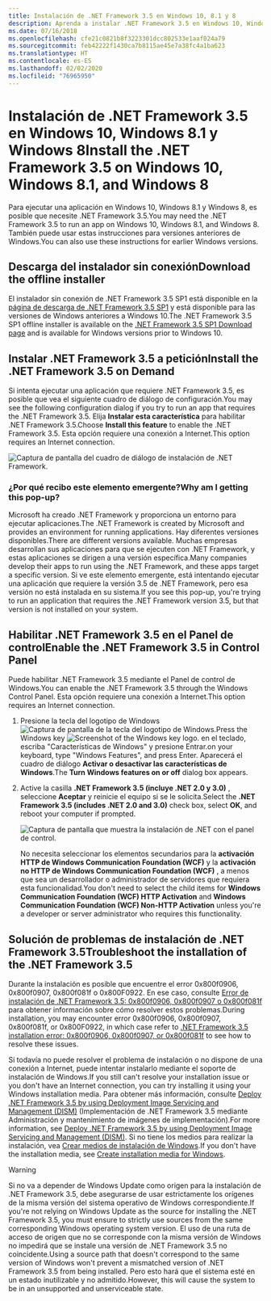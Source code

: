 ```yaml
---
title: Instalación de .NET Framework 3.5 en Windows 10, 8.1 y 8
description: Aprenda a instalar .NET Framework 3.5 en Windows 10, Windows 8.1 y Windows 8.
ms.date: 07/16/2018
ms.openlocfilehash: cfe21c0821b8f3223301dcc802533e1aaf024a79
ms.sourcegitcommit: feb42222f1430ca7b8115ae45e7a38fc4a1ba623
ms.translationtype: HT
ms.contentlocale: es-ES
ms.lasthandoff: 02/02/2020
ms.locfileid: "76965950"
---
```

# <a name="install-the-net-framework-35-on-windows-10-windows-81-and-windows-8"></a><span data-ttu-id="bcb27-103">Instalación de .NET Framework 3.5 en Windows 10, Windows 8.1 y Windows 8</span><span class="sxs-lookup"><span data-stu-id="bcb27-103">Install the .NET Framework 3.5 on Windows 10, Windows 8.1, and Windows 8</span></span>

<span data-ttu-id="bcb27-104">Para ejecutar una aplicación en Windows 10, Windows 8.1 y Windows 8, es posible que necesite .NET Framework 3.5.</span><span class="sxs-lookup"><span data-stu-id="bcb27-104">You may need the .NET Framework 3.5 to run an app on Windows 10, Windows 8.1, and Windows 8.</span></span> <span data-ttu-id="bcb27-105">También puede usar estas instrucciones para versiones anteriores de Windows.</span><span class="sxs-lookup"><span data-stu-id="bcb27-105">You can also use these instructions for earlier Windows versions.</span></span>

## <a name="download-the-offline-installer"></a><span data-ttu-id="bcb27-106">Descarga del instalador sin conexión</span><span class="sxs-lookup"><span data-stu-id="bcb27-106">Download the offline installer</span></span>

<span data-ttu-id="bcb27-107">El instalador sin conexión de .NET Framework 3.5 SP1 está disponible en la [página de descarga de .NET Framework 3.5 SP1](https://dotnet.microsoft.com/download/dotnet-framework/net35-sp1) y está disponible para las versiones de Windows anteriores a Windows 10.</span><span class="sxs-lookup"><span data-stu-id="bcb27-107">The .NET Framework 3.5 SP1 offline installer is available on the [.NET Framework 3.5 SP1 Download page](https://dotnet.microsoft.com/download/dotnet-framework/net35-sp1) and is available for Windows versions prior to Windows 10.</span></span>

## <a name="install-the-net-framework-35-on-demand"></a><span data-ttu-id="bcb27-108">Instalar .NET Framework 3.5 a petición</span><span class="sxs-lookup"><span data-stu-id="bcb27-108">Install the .NET Framework 3.5 on Demand</span></span>

<span data-ttu-id="bcb27-109">Si intenta ejecutar una aplicación que requiere .NET Framework 3.5, es posible que vea el siguiente cuadro de diálogo de configuración.</span><span class="sxs-lookup"><span data-stu-id="bcb27-109">You may see the following configuration dialog if you try to run an app that requires the .NET Framework 3.5.</span></span> <span data-ttu-id="bcb27-110">Elija **Instalar esta característica** para habilitar .NET Framework 3.5.</span><span class="sxs-lookup"><span data-stu-id="bcb27-110">Choose **Install this feature** to enable the .NET Framework 3.5.</span></span> <span data-ttu-id="bcb27-111">Esta opción requiere una conexión a Internet.</span><span class="sxs-lookup"><span data-stu-id="bcb27-111">This option requires an Internet connection.</span></span>

![Captura de pantalla del cuadro de diálogo de instalación de .NET Framework.](./media/dotnet-35-windows-10/dotnet-framework-installation-dialog.png)

### <a name="why-am-i-getting-this-pop-up"></a><span data-ttu-id="bcb27-113">¿Por qué recibo este elemento emergente?</span><span class="sxs-lookup"><span data-stu-id="bcb27-113">Why am I getting this pop-up?</span></span>

<span data-ttu-id="bcb27-114">Microsoft ha creado .NET Framework y proporciona un entorno para ejecutar aplicaciones.</span><span class="sxs-lookup"><span data-stu-id="bcb27-114">The .NET Framework is created by Microsoft and provides an environment for running applications.</span></span> <span data-ttu-id="bcb27-115">Hay diferentes versiones disponibles.</span><span class="sxs-lookup"><span data-stu-id="bcb27-115">There are different versions available.</span></span> <span data-ttu-id="bcb27-116">Muchas empresas desarrollan sus aplicaciones para que se ejecuten con .NET Framework, y estas aplicaciones se dirigen a una versión específica.</span><span class="sxs-lookup"><span data-stu-id="bcb27-116">Many companies develop their apps to run using the .NET Framework, and these apps target a specific version.</span></span> <span data-ttu-id="bcb27-117">Si ve este elemento emergente, está intentando ejecutar una aplicación que requiere la versión 3.5 de .NET Framework, pero esa versión no está instalada en su sistema.</span><span class="sxs-lookup"><span data-stu-id="bcb27-117">If you see this pop-up, you're trying to run an application that requires the .NET Framework version 3.5, but that version is not installed on your system.</span></span>

## <a name="enable-the-net-framework-35-in-control-panel"></a><span data-ttu-id="bcb27-118">Habilitar .NET Framework 3.5 en el Panel de control</span><span class="sxs-lookup"><span data-stu-id="bcb27-118">Enable the .NET Framework 3.5 in Control Panel</span></span>

<span data-ttu-id="bcb27-119">Puede habilitar .NET Framework 3.5 mediante el Panel de control de Windows.</span><span class="sxs-lookup"><span data-stu-id="bcb27-119">You can enable the .NET Framework 3.5 through the Windows Control Panel.</span></span> <span data-ttu-id="bcb27-120">Esta opción requiere una conexión a Internet.</span><span class="sxs-lookup"><span data-stu-id="bcb27-120">This option requires an Internet connection.</span></span>

1. <span data-ttu-id="bcb27-121">Presione la tecla del logotipo de Windows ![Captura de pantalla de la tecla del logotipo de Windows.](./media/dotnet-35-windows-10/windows-keyboard-logo.png)</span><span class="sxs-lookup"><span data-stu-id="bcb27-121">Press the Windows key ![Screenshot of the Windows key logo.](./media/dotnet-35-windows-10/windows-keyboard-logo.png)</span></span> <span data-ttu-id="bcb27-122">en el teclado, escriba "Características de Windows" y presione Entrar.</span><span class="sxs-lookup"><span data-stu-id="bcb27-122">on your keyboard, type "Windows Features", and press Enter.</span></span> <span data-ttu-id="bcb27-123">Aparecerá el cuadro de diálogo **Activar o desactivar las características de Windows**.</span><span class="sxs-lookup"><span data-stu-id="bcb27-123">The **Turn Windows features on or off** dialog box appears.</span></span>

2. <span data-ttu-id="bcb27-124">Active la casilla **.NET Framework 3.5 (incluye .NET 2.0 y 3.0)** , seleccione **Aceptar** y reinicie el equipo si se le solicita.</span><span class="sxs-lookup"><span data-stu-id="bcb27-124">Select the **.NET Framework 3.5 (includes .NET 2.0 and 3.0)** check box, select **OK**, and reboot your computer if prompted.</span></span>

   ![Captura de pantalla que muestra la instalación de .NET con el panel de control.](./media/dotnet-35-windows-10/dotnet-control-panel.png)

   <span data-ttu-id="bcb27-126">No necesita seleccionar los elementos secundarios para la **activación HTTP de Windows Communication Foundation (WCF)** y la **activación no HTTP de Windows Communication Foundation (WCF)** , a menos que sea un desarrollador o administrador de servidores que requiera esta funcionalidad.</span><span class="sxs-lookup"><span data-stu-id="bcb27-126">You don't need to select the child items for **Windows Communication Foundation (WCF) HTTP Activation** and **Windows Communication Foundation (WCF) Non-HTTP Activation** unless you're a developer or server administrator who requires this functionality.</span></span>

## <a name="troubleshoot-the-installation-of-the-net-framework-35"></a><span data-ttu-id="bcb27-127">Solución de problemas de instalación de .NET Framework 3.5</span><span class="sxs-lookup"><span data-stu-id="bcb27-127">Troubleshoot the installation of the .NET Framework 3.5</span></span>

<span data-ttu-id="bcb27-128">Durante la instalación es posible que encuentre el error 0x800f0906, 0x800f0907, 0x800f081f o 0x800F0922. En ese caso, consulte [Error de instalación de .NET Framework 3.5: 0x800f0906, 0x800f0907 o 0x800f081f](https://support.microsoft.com/help/2734782/net-framework-3-5-installation-error-0x800f0906--0x800f081f--0x800f09) para obtener información sobre cómo resolver estos problemas.</span><span class="sxs-lookup"><span data-stu-id="bcb27-128">During installation, you may encounter error 0x800f0906, 0x800f0907, 0x800f081f, or 0x800F0922, in which case refer to [.NET Framework 3.5 installation error: 0x800f0906, 0x800f0907, or 0x800f081f](https://support.microsoft.com/help/2734782/net-framework-3-5-installation-error-0x800f0906--0x800f081f--0x800f09) to see how to resolve these issues.</span></span>

<span data-ttu-id="bcb27-129">Si todavía no puede resolver el problema de instalación o no dispone de una conexión a Internet, puede intentar instalarlo mediante el soporte de instalación de Windows.</span><span class="sxs-lookup"><span data-stu-id="bcb27-129">If you still can't resolve your installation issue or you don't have an Internet connection, you can try installing it using your Windows installation media.</span></span> <span data-ttu-id="bcb27-130">Para obtener más información, consulte [Deploy .NET Framework 3.5 by using Deployment Image Servicing and Management (DISM)](/windows-hardware/manufacture/desktop/deploy-net-framework-35-by-using-deployment-image-servicing-and-management--dism) (Implementación de .NET Framework 3.5 mediante Administración y mantenimiento de imágenes de implementación).</span><span class="sxs-lookup"><span data-stu-id="bcb27-130">For more information, see [Deploy .NET Framework 3.5 by using Deployment Image Servicing and Management (DISM)](/windows-hardware/manufacture/desktop/deploy-net-framework-35-by-using-deployment-image-servicing-and-management--dism).</span></span> <span data-ttu-id="bcb27-131">Si no tiene los medios para realizar la instalación, vea [Crear medios de instalación de Windows](https://support.microsoft.com/help/15088/windows-create-installation-media).</span><span class="sxs-lookup"><span data-stu-id="bcb27-131">If you don't have the installation media, see [Create installation media for Windows](https://support.microsoft.com/help/15088/windows-create-installation-media).</span></span>

> [!WARNING]
> <span data-ttu-id="bcb27-132">Si no va a depender de Windows Update como origen para la instalación de .NET Framework 3.5, debe asegurarse de usar estrictamente los orígenes de la misma versión del sistema operativo de Windows correspondiente.</span><span class="sxs-lookup"><span data-stu-id="bcb27-132">If you're not relying on Windows Update as the source for installing the .NET Framework 3.5, you must ensure to strictly use sources from the same corresponding Windows operating system version.</span></span> <span data-ttu-id="bcb27-133">El uso de una ruta de acceso de origen que no se corresponde con la misma versión de Windows no impedirá que se instale una versión de .NET Framework 3.5 no coincidente.</span><span class="sxs-lookup"><span data-stu-id="bcb27-133">Using a source path that doesn't correspond to the same version of Windows won't prevent a mismatched version of .NET Framework 3.5 from being installed.</span></span> <span data-ttu-id="bcb27-134">Pero esto hará que el sistema esté en un estado inutilizable y no admitido.</span><span class="sxs-lookup"><span data-stu-id="bcb27-134">However, this will cause the system to be in an unsupported and unserviceable state.</span></span>
